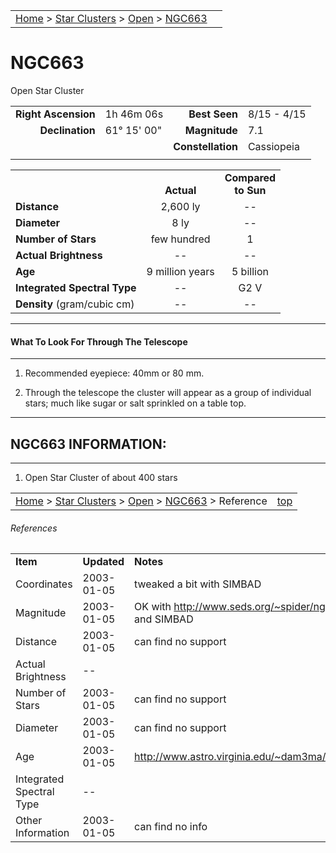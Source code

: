 <script src="/js/whatsup.js"></script>
<script type="text/javascript">
	var objectName ="NGC 663"
	var objectDesc ="Open Star Cluster<br/>in the Constellation<br/>Cassiopeia"
	var objectImage="ngc663.jpg"
</script>

|    |    |
|:---|---:|
|[Home](/notes/#object-notes) > [Star Clusters](/notes/#star-clusters) > [Open](../!open-cluster-info) > [NGC663](#ngc663)|<div id=whatsup></div> |

# NGC663
Open Star Cluster
	
|   |   |   |   |
|--:|:--|--:|:--|
|**Right Ascension**|1h 46m 06s|**Best Seen**|8/15 - 4/15|
|**Declination**|61&deg; 15' 00"|**Magnitude**|7.1|
|   |   |**Constellation**|Cassiopeia|
|   |   |   |   |

|   |   |   |
|---|:---:|:---:|
|   | <br/>**Actual**| **Compared<br/>to Sun** |
|**Distance** | 2,600 ly | -- |
|**Diameter** | 8 ly | -- |
|**Number of Stars**| few hundred | 1 |
|**Actual Brightness**| -- | -- |
|**Age** | 9 million years | 5 billion  |
|**Integrated Spectral Type** | -- | G2 V |
|**Density** (gram/cubic cm) | -- | -- |

---
#### What To Look For Through The Telescope
---

1.	Recommended eyepiece: 40mm or 80 mm.

1.	Through the telescope the cluster will appear as a group of individual stars; much like sugar or salt sprinkled on a table top.

---
## NGC663 INFORMATION:
---

1.  Open Star Cluster of about 400 stars

|    |    |
|:---|---:|
|[Home](/notes/#object-notes) > [Star Clusters](/notes/#star-clusters) > [Open](../!open-cluster-info) > [NGC663](#ngc663) > Reference|[top](#ngc663)|

###### References

|   |   |   |
|---|---|---|
|**Item**|**Updated**|**Notes**|
| Coordinates | 2003-01-05 | tweaked a bit with SIMBAD |
| Magnitude | 2003-01-05 | OK with http://www.seds.org/~spider/ngc/ngc.cgi?ngc663 and SIMBAD |
| Distance | 2003-01-05 | can find no support |
| Actual Brightness | -- |   |
| Number of Stars | 2003-01-05 | can find no support |
| Diameter | 2003-01-05 | can find no support |
| Age | 2003-01-05 | http://www.astro.virginia.edu/~dam3ma/cluster/beblink.html |
| Integrated Spectral Type | --	 |   
| Other Information | 2003-01-05 | can find no info |
